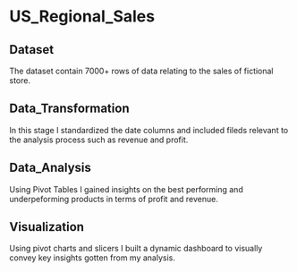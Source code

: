 # US_Regional_Sales
## **Dataset**
The dataset contain 7000+ rows of data relating to the sales of fictional store.

## **Data_Transformation**
In this stage I standardized the date columns and included fileds relevant to the analysis process such as revenue and profit.

## **Data_Analysis**
Using Pivot Tables I gained insights on the best performing and underpeforming products in terms of profit and revenue.

## **Visualization**
Using pivot charts and slicers I built a dynamic dashboard to visually convey key insights gotten from my analysis.
